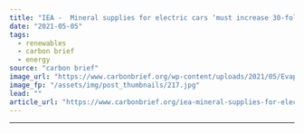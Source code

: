 ```yaml
---
title: "IEA -  Mineral supplies for electric cars ‘must increase 30-fold’ to meet climate goals"
date: "2021-05-05"
tags: 
  - renewables
  - carbon brief
  - energy
source: "carbon brief"
image_url: "https://www.carbonbrief.org/wp-content/uploads/2021/05/Evaporation-ponds-of-the-Sociedad-Quimica-Mineral-de-Chile-lithium-mine-in-Salar-de-Atacama-107x71.jpg"
image_fp: "/assets/img/post_thumbnails/217.jpg"
lead: ""
article_url: "https://www.carbonbrief.org/iea-mineral-supplies-for-electric-cars-must-increase-30-fold-to-meet-climate-goals"
---
```


---
